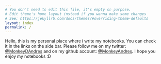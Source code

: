 ```yaml
---
# You don't need to edit this file, it's empty on purpose.
# Edit theme's home layout instead if you wanna make some changes
# See: https://jekyllrb.com/docs/themes/#overriding-theme-defaults
layout: index
permalink: /
---
```

Hello, this is my personal place where i write my notebooks. You can check it in the links on the side bar.
Please follow me on my twitter: [@MonkeyDAndres](https://twitter.com/MonkeyDAndres) and on my github account: [@MonkeyAndres](https://github.com/MonkeyAndres).
I hope you enjoy my notebooks :D
